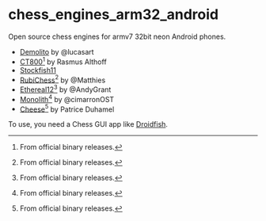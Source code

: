 # chess_engines_arm32_android
Open source chess engines for armv7 32bit neon Android phones.
* [Demolito](Demolito_armv7.zip) by @lucasart
* [CT800](https://www.ct800.net/download/ct800-v1.45.zip)[^1] by Rasmus Althoff
* [Stockfish11](Stockfish11_armv7.zip)
* [RubiChess](https://github.com/Matthies/RubiChess/releases/download/20221203/Android-stable-binaries-20221203.zip)[^1] by @Matthies
* [Ethereal12](https://github.com/AndyGrant/Ethereal/releases/download/v12.75/Ethereal12.75-armv7)[^1] by @AndyGrant
* [Monolith](https://github.com/cimarronOST/Monolith/releases/download/v2.01/Monolith-armv7)[^1] by @cimarronOST
* [Cheese](http://cheesechess.free.fr/cheese/cheese-192-arm.zip)[^1] by Patrice Duhamel

To use, you need a Chess GUI app like [Droidfish](https://f-droid.org/en/packages/org.petero.droidfish/).

[^1]: From official binary releases.
